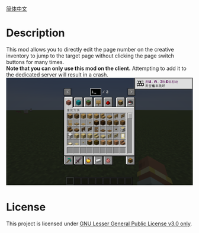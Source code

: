 [简体中文](README-zh.md)

# Description
This mod allows you to directly edit the page number on the creative inventory to jump to the target page without
clicking the page switch buttons for many times.<br>
**Note that you can only use this mod on the client.** Attempting to add it to the dedicated server will result in a crash.<br>
![Screenshot 1](docs/ss1.png)

# License
This project is licensed under [GNU Lesser General Public License v3.0 only](https://spdx.org/licenses/LGPL-3.0-only.html).
